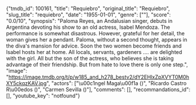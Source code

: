 {"tmdb_id": 100161, "title": "Requiebro", "original_title": "Requiebro", "slug_title": "requiebro", "date": "1955-01-01", "genre": [""], "score": "0.0/10", "synopsis": "Paloma Reyes, an Andalusian singer, debuts in Argentina devoting his show to an old actress, Isabel Mendoza. The performance is somewhat disastrous. However, grateful for her detail, the woman gives her a pendant. Paloma, without a second thought, appears in the diva's mansion  for advice. Soon the two women become friends and Isabel hosts her at home. All locals, servants, gardeners .... are delighted with the girl. All but the son of the actress, who believes she is taking advantage of their friendship. But from hate to love there is only one step.", "image": "https://image.tmdb.org/t/p/w185_and_h278_bestv2/dY2EHlxZpXVYT0M0hXY5ckqzKAV.jpg", "actors": ["\u00c1ngel Maga\u00f1a ()", "Ricardo Castro R\u00edos ()", "Carmen Sevilla ()"], "comments": [], "recommandations_id": [], "youtube_key": "notfound"}